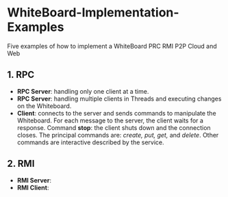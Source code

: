 # WhiteBoard-Implementation-Examples
Five examples of how to implement a WhiteBoard PRC RMI P2P Cloud and Web

## 1. RPC
* **RPC Server**: handling only one client at a time. 
* **RPC Server**: handling multiple clients in Threads and executing changes on the Whiteboard.
* **Client**: connects to the server and sends commands to manipulate the Whiteboard. For each message to the server, the client waits for a response.
Command **stop**: the client shuts down and the connection closes. 
The principal commands are: *create, put, get,* and *delete*. 
Other commands are interactive described by the service.

## 2. RMI 
* **RMI Server**:
* **RMI Client**: 